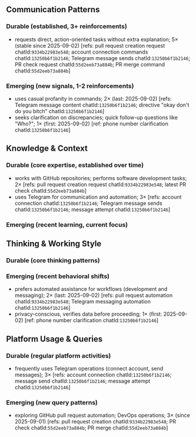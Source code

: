 ## Communication Patterns
### Durable (established, 3+ reinforcements)
- requests direct, action-oriented tasks without extra explanation; 5× (stable since 2025-09-02) [refs: pull request creation request chatId:`9334b22983e548`; account connection commands chatId:`13250b6f1b2146`; Telegram message sends chatId:`13250b6f1b2146`; PR check request chatId:`55d2eeb73a884b`; PR merge command chatId:`55d2eeb73a884b`]

### Emerging (new signals, 1-2 reinforcements)
- uses casual profanity in commands; 2× (last: 2025-09-02) [refs: Telegram message content chatId:`13250b6f1b2146`; directive "okay don't do you bitch" chatId:`13250b6f1b2146`]
- seeks clarification on discrepancies; quick follow-up questions like "Who?"; 1× (first: 2025-09-02) [ref: phone number clarification chatId:`13250b6f1b2146`]

## Knowledge & Context
### Durable (core expertise, established over time)
- works with GitHub repositories; performs software development tasks; 2× [refs: pull request creation request chatId:`9334b22983e548`; latest PR check chatId:`55d2eeb73a884b`]
- uses Telegram for communication and automation; 3× [refs: account connection chatId:`13250b6f1b2146`; Telegram message sends chatId:`13250b6f1b2146`; message attempt chatId:`13250b6f1b2146`]

### Emerging (recent learning, current focus)

## Thinking & Working Style
### Durable (core thinking patterns)

### Emerging (recent behavioral shifts)
- prefers automated assistance for workflows (development and messaging); 2× (last: 2025-09-02) [refs: pull request automation chatId:`9334b22983e548`; Telegram messaging automation chatId:`13250b6f1b2146`]
- privacy-conscious, verifies data before proceeding; 1× (first: 2025-09-02) [ref: phone number clarification chatId:`13250b6f1b2146`]

## Platform Usage & Queries
### Durable (regular platform activities)
- frequently uses Telegram operations (connect account, send messages); 3× [refs: account connection chatId:`13250b6f1b2146`; message send chatId:`13250b6f1b2146`; message attempt chatId:`13250b6f1b2146`]

### Emerging (new query patterns)
- exploring GitHub pull request automation; DevOps operations; 3× (since 2025-09-01) [refs: pull request creation chatId:`9334b22983e548`; PR check chatId:`55d2eeb73a884b`; PR merge chatId:`55d2eeb73a884b`]